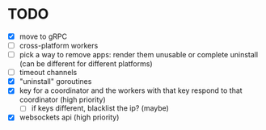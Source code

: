 # TODO

- [x] move to gRPC
- [ ] cross-platform workers
- [ ] pick a way to remove apps: render them unusable or complete uninstall (can be different for different platforms)
- [ ] timeout channels
- [x] "uninstall" goroutines
- [x] key for a coordinator and the workers with that key respond to that coordinator (high priority)
    - [ ] if keys different, blacklist the ip? (maybe)
- [x] websockets api (high priority)